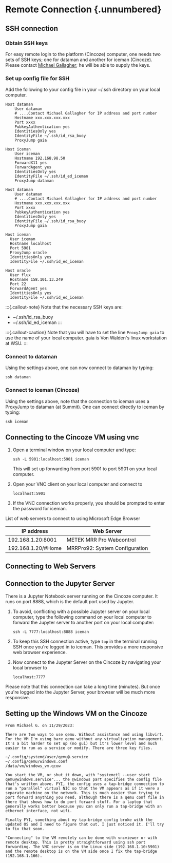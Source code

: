 # Remote Connection {.unnumbered}

## SSH connection

### Obtain SSH keys

For easy remote login to the platform (Cincoze) computer, one needs two sets of SSH keys; one for dataman and another for iceman (Cincoze). Please contact [Michael Gallagher](mailto:michael.r.gallagher@noaa.gov); he will be able to supply the keys.

### Set up config file for SSH

Add the following to your config file in your ~/.ssh directory on your local computer.

```
Host dataman
    User dataman
    # ....Contact Michael Gallagher for IP address and port number
    Hostname xxx.xxx.xxx.xxx
    Port xxxx
    PubkeyAuthentication yes
    IdentitiesOnly yes
    IdentityFile ~/.ssh/id_rsa_buoy
    ProxyJump gaia

Host iceman
    User iceman
    Hostname 192.168.98.50
    ForwardX11 yes
    ForwardAgent yes
    IdentitiesOnly yes
    IdentityFile ~/.ssh/id_ed_iceman
    ProxyJump dataman
```

```
Host dataman
    User dataman
    # ....Contact Michael Gallagher for IP address and port number
    Hostname xxx.xxx.xxx.xxx
    Port xxxx
    PubkeyAuthentication yes
    IdentitiesOnly yes
    IdentityFile ~/.ssh/id_rsa_buoy
    ProxyJump gaia

Host iceman
  User iceman
  Hostname localhost   
  Port 5901
  ProxyJump oracle
  IdentitiesOnly yes
  IdentityFile ~/.ssh/id_ed_iceman

Host oracle
  User flux
  Hostname 158.101.13.249
  Port 22   
  ForwardAgent yes
  IdentitiesOnly yes
  IdentityFile ~/.ssh/id_ed_iceman

```

:::{.callout-note}
Note that the necessary SSH keys are: 
- ~/.ssh/id_rsa_buoy
- ~/.ssh/id_ed_iceman
:::

:::{.callout-caution}
Note that you will have to set the line ```ProxyJump gaia``` to use the name of your local computer. gaia is Von Walden's linux workstation at WSU.
:::

### Connect to dataman

Using the settings above, one can now connect to dataman by typing:

```
ssh dataman
```

### Connect to iceman (Cincoze)

Using the settings above, note that the connection to iceman uses a ProxyJump to dataman (at Summit). One can connect directly to iceman by typing:

```
ssh iceman
```

## Connecting to the Cincoze VM using vnc

1. Open a terminal window on your local computer and type:

    ```
    ssh -L 5901:localhost:5901 iceman
    ```

    This will set up forwarding from port 5901 to port 5901 on your local computer.

2. Open your VNC client on your local computer and connect to 
   
   ```
   localhost:5901
   ```

3. If the VNC connection works properly, you should be prompted to enter the password for iceman.

List of web servers to connect to using Microsoft Edge Browser

| IP address         | Web Server                     |
|--------------------|--------------------------------|
| 192.168.1.20:8001  | METEK MRR Pro Webcontrol       |
| 192.168.1.20/#Home | MRRPro92: System Configuration |

## Connecting to Web Servers

## Connection to the Jupyter Server

There is a Jupyter Notebook server running on the Cincoze computer. It runs on port 8888, which is the default port used by Jupyter.

1. To avoid, conflicting with a possible Jupyter server on your local computer, type the following command on your local computer to forward the Jupyter server to another port on your local computer:

    ```
    ssh -L 7777:localhost:8888 iceman
    ```

2. To keep this SSH connection active, type ```top``` in the terminal running SSH once you're logged in to iceman. This provides a more responsive web browser experience.

3. Now connect to the Jupyter Server on the Cincoze by navigating your local browser to 

    ```
    localhost:7777
    ```

Please note that this connection can take a long time (minutes). But once you're logged into the Jupyter Server, your browser will be much more responsive.

## Setting up the Windows VM on the Cincoze

```
From Michael G. on 11/29/2023:

There are two ways to use qemu. Without assistance and using libvirt. For the VM I'm using bare qemu without any virtualization management. It's a bit harder to set up (no gui) but it's lower level and much easier to run as a service or modify. There are three key files.

~/.config/systemd/user/qemu@.service
~/.config/qemu/windows.conf
/data/vm/windows_vm.qcow

You start the VM, or shut it down, with "systemctl --user start qemu@windows.service"... the @windows part specifies the config file that's written above. FYI, the config uses a tap-bridge connection to run a "parallel" virtual NIC so that the VM appears as if it were a separate machine on the network. This is much easier than trying to port forward anything you need, although there is a qemu conf file in there that shows how to do port forward stuff. For a laptop that generally works better because you can only run a tap-bridge with an ethernet interface, not wifi.

Finally FYI, something about my tap-bridge config broke with the updated OS and I need to figure that out. I just noticed it. I'll try to fix that soon.

"Connecting" to the VM remotely can be done with vncviewer or with remote desktop. This is pretty straightforward using ssh port forwarding. The VNC server is on the Linux side (192.168.1.10:5901) and the remote desktop is on the VM side once I fix the tap-bridge (192.168.1.166).
```
